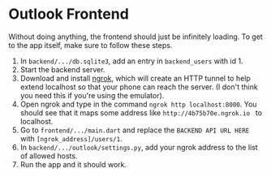 # Outlook Frontend

Without doing anything, the frontend should just be infinitely loading. To get to the app itself, make sure to follow these steps.
1. In `backend/.../db.sqlite3`, add an entry in `backend_users` with id 1.
2. Start the backend server.
3. Download and install [ngrok](https://dashboard.ngrok.com/get-started), which will create an HTTP tunnel to help extend localhost so that your phone can reach the server. (I don't think you need this if you're using the emulator).
4. Open ngrok and type in the command `ngrok http localhost:8000`. You should see that it maps some address like `http://4b75b70e.ngrok.io ` to localhost.
5. Go to `frontend/.../main.dart` and replace the `BACKEND API URL HERE` with  `[ngrok_address]/users/1`.
6. In `backend/.../outlook/settings.py`, add your ngrok address to the list of allowed hosts.
7. Run the app and it should work.
